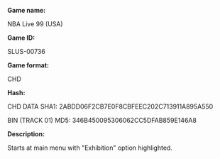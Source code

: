 **Game name:**

NBA Live 99 (USA)

**Game ID:**

SLUS-00736

**Game format:**

CHD

**Hash:**

CHD DATA SHA1: 2ABDD06F2CB7E0F8CBFEEC202C713911A895A550

BIN (TRACK 01) MD5: 346B450095306062CC5DFAB859E146A8

**Description:**

Starts at main menu with "Exhibition" option highlighted.